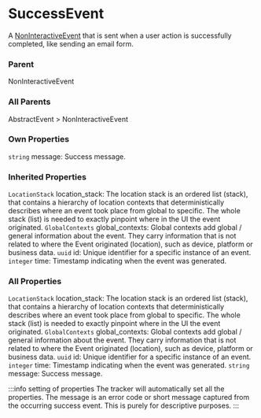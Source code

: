 # SuccessEvent
A [NonInteractiveEvent](/taxonomy/reference/events/NonInteractiveEvent.md) that is sent when a user action is successfully completed, like sending an email form.

### Parent
NonInteractiveEvent

### All Parents
AbstractEvent > NonInteractiveEvent

### Own Properties
`string` message: Success message.

### Inherited Properties
`LocationStack` location_stack: The location stack is an ordered list (stack), that contains a hierarchy of location contexts that 
deterministically describes where an event took place from global to specific. 
The whole stack (list) is needed to exactly pinpoint where in the UI the event originated.
`GlobalContexts` global_contexts: Global contexts add global / general information about the event. They carry information that is not 
related to where the Event originated (location), such as device, platform or business data.
`uuid` id: Unique identifier for a specific instance of an event.
`integer` time: Timestamp indicating when the event was generated.

### All Properties
`LocationStack` location_stack: The location stack is an ordered list (stack), that contains a hierarchy of location contexts that 
deterministically describes where an event took place from global to specific. 
The whole stack (list) is needed to exactly pinpoint where in the UI the event originated.
`GlobalContexts` global_contexts: Global contexts add global / general information about the event. They carry information that is not 
related to where the Event originated (location), such as device, platform or business data.
`uuid` id: Unique identifier for a specific instance of an event.
`integer` time: Timestamp indicating when the event was generated.
`string` message: Success message.

:::info setting of properties
The tracker will automatically set all the properties. The message is an error code or short message captured from the occurring success event. This is purely for descriptive purposes.
:::
